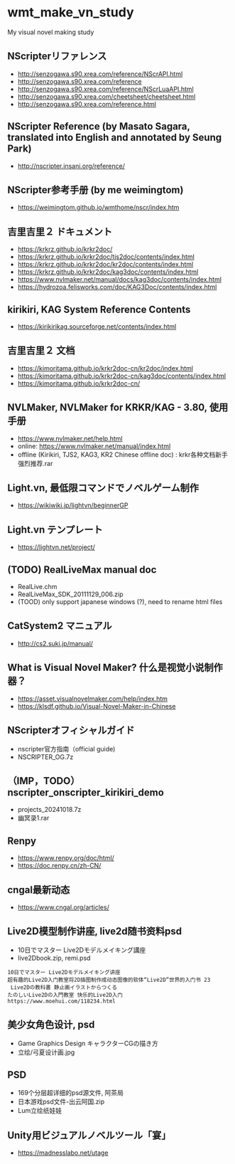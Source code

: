 # wmt_make_vn_study
My visual novel making study

## NScripterリファレンス  
* http://senzogawa.s90.xrea.com/reference/NScrAPI.html  
* http://senzogawa.s90.xrea.com/reference  
* http://senzogawa.s90.xrea.com/reference/NScrLuaAPI.html  
* http://senzogawa.s90.xrea.com/cheetsheet/cheetsheet.html  
* http://senzogawa.s90.xrea.com/reference.html  

## NScripter Reference (by Masato Sagara, translated into English and annotated by Seung Park)  
* http://nscripter.insani.org/reference/  

## NScripter参考手册 (by me weimingtom)  
* https://weimingtom.github.io/wmthome/nscr/index.htm  

## 吉里吉里２ ドキュメント  
* https://krkrz.github.io/krkr2doc/  
* https://krkrz.github.io/krkr2doc/tjs2doc/contents/index.html  
* https://krkrz.github.io/krkr2doc/kr2doc/contents/index.html
* https://krkrz.github.io/krkr2doc/kag3doc/contents/index.html
* https://www.nvlmaker.net/manual/docs/kag3doc/contents/index.html  
* https://hydrozoa.felisworks.com/doc/KAG3Doc/contents/index.html

## kirikiri, KAG System Reference Contents  
* https://kirikirikag.sourceforge.net/contents/index.html

## 吉里吉里２ 文档  
* https://kimoritama.github.io/krkr2doc-cn/kr2doc/index.html  
* https://kimoritama.github.io/krkr2doc-cn/kag3doc/contents/index.html  
* https://kimoritama.github.io/krkr2doc-cn/  

## NVLMaker, NVLMaker for KRKR/KAG - 3.80, 使用手册  
* https://www.nvlmaker.net/help.html  
* online: https://www.nvlmaker.net/manual/index.html  
* offline (Kirikiri, TJS2, KAG3, KR2 Chinese offline doc) : krkr各种文档新手强烈推荐.rar  

## Light.vn, 最低限コマンドでノベルゲーム制作  
* https://wikiwiki.jp/lightvn/beginnerGP  

## Light.vn テンプレート  
* https://lightvn.net/project/  

## (TODO) RealLiveMax manual doc  
* RealLive.chm
* RealLiveMax_SDK_20111129_006.zip
* (TOOD) only support japanese windows (?), need to rename html files       

## CatSystem2 マニュアル  
* http://cs2.suki.jp/manual/  

## What is Visual Novel Maker? 什么是视觉小说制作器？  
* https://asset.visualnovelmaker.com/help/index.htm
* https://klsdf.github.io/Visual-Novel-Maker-in-Chinese

## NScripterオフィシャルガイド  
* nscripter官方指南（official guide)
* NSCRIPTER_OG.7z  

## （IMP，TODO）nscripter_onscripter_kirikiri_demo  
* projects_20241018.7z    
* 幽冥录1.rar  

## Renpy
* https://www.renpy.org/doc/html/
* https://doc.renpy.cn/zh-CN/

## cngal最新动态  
* https://www.cngal.org/articles/  

## Live2D模型制作讲座, live2d随书资料psd  
* 10日でマスター Live2Dモデルメイキング講座  
* live2Dbook.zip, remi.psd  
```
10日でマスター Live2Dモデルメイキング讲座
超有趣的Live2D入门教室将2D插图制作成动态图像的软体“Live2D”世界的入门书 23
 Live2Dの教科書 静止画イラストからつくる
たのしいLive2Dの入門教室 快乐的Live2D入门
https://www.moehui.com/118234.html
```

## 美少女角色设计, psd  
* Game Graphics Design キャラクターCGの描き方  
* 立绘/弓夏设计画.jpg    

## PSD  
* 169个分层超详细的psd源文件, 阿茶局
* 日本游戏psd文件-出云阿国.zip  
* Lum立绘纸娃娃  

## Unity用ビジュアルノベルツール「宴」  
* https://madnesslabo.net/utage  
